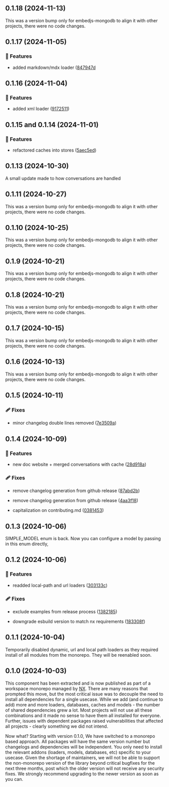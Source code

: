 ## 0.1.18 (2024-11-13)

This was a version bump only for embedjs-mongodb to align it with other projects, there were no code changes.

## 0.1.17 (2024-11-05)

### 🚀 Features

-   added markdown/mdx loader ([847947d](https://github.com/llm-tools/embedJs/commit/847947d)

## 0.1.16 (2024-11-04)

### 🚀 Features

-   added xml loader ([9172511](https://github.com/llm-tools/embedJs/commit/9172511))

## 0.1.15 and 0.1.14 (2024-11-01)

### 🚀 Features

-   refactored caches into stores ([5aec5ed](https://github.com/llm-tools/embedJs/commit/5aec5ed))

## 0.1.13 (2024-10-30)

A small update made to how conversations are handled

## 0.1.11 (2024-10-27)

This was a version bump only for embedjs-mongodb to align it with other projects, there were no code changes.

## 0.1.10 (2024-10-25)

This was a version bump only for embedjs-mongodb to align it with other projects, there were no code changes.

## 0.1.9 (2024-10-21)

This was a version bump only for embedjs-mongodb to align it with other projects, there were no code changes.

## 0.1.8 (2024-10-21)

This was a version bump only for embedjs-mongodb to align it with other projects, there were no code changes.

## 0.1.7 (2024-10-15)

This was a version bump only for embedjs-mongodb to align it with other projects, there were no code changes.

## 0.1.6 (2024-10-13)

This was a version bump only for embedjs-mongodb to align it with other projects, there were no code changes.

## 0.1.5 (2024-10-11)

### 🩹 Fixes

-   minor changelog double lines removed ([7e3509a](https://github.com/llm-tools/embedJs/commit/7e3509a))

## 0.1.4 (2024-10-09)

### 🚀 Features

-   new doc website + merged conversations with cache ([28d918a](https://github.com/llm-tools/embedJs/commit/28d918a))

### 🩹 Fixes

-   remove changelog generation from github release ([87abd2b](https://github.com/llm-tools/embedJs/commit/87abd2b))

-   remove changelog generation from github release ([4aa3f18](https://github.com/llm-tools/embedJs/commit/4aa3f18))

-   capitalization on contributing.md ([0381453](https://github.com/llm-tools/embedJs/commit/0381453))

## 0.1.3 (2024-10-06)

SIMPLE_MODEL enum is back. Now you can configure a model by passing in this enum directly,

## 0.1.2 (2024-10-06)

### 🚀 Features

-   readded local-path and url loaders ([303133c](https://github.com/llm-tools/embedJs/commit/303133c))

### 🩹 Fixes

-   exclude examples from release process ([1382185](https://github.com/llm-tools/embedJs/commit/1382185))

-   downgrade esbuild version to match nx requirements ([183308f](https://github.com/llm-tools/embedJs/commit/183308f))

## 0.1.1 (2024-10-04)

Temporarily disabled dynamic, url and local path loaders as they required install of all modules from the monorepo. They will be reenabled soon.

## 0.1.0 (2024-10-03)

This component has been extracted and is now published as part of a workspace monorepo managed by [NX](https://nx.dev/). There are many reasons that prompted this move, but the most critical issue was to decouple the need to install all dependencies for a single usecase. While we add (and continue to add) more and more loaders, databases, caches and models - the number of shared dependencies grew a lot. Most projects will not use all these combinations and it made no sense to have them all installed for everyone. Further, issues with dependent packages raised vulnerabilities that affected all projects - clearly something we did not intend.

Now what? Starting with version 0.1.0, We have switched to a monorepo based approach. All packages will have the same version number but changelogs and dependencies will be independent. You only need to install the relevant addons (loaders, models, databases, etc) specific to your usecase. Given the shortage of maintainers, we will not be able to support the non-monorepo version of the library beyond critical bugfixes for the next three months, post which the older version will not receive any security fixes. We strongly recommend upgrading to the newer version as soon as you can.
